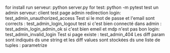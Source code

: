 for install 
run serveur:  python server.py
for test: python -m pytest
test un admin serveur: client
test page admin redirection login: test_admin_unauthorized_access 
Test si le mot de passe et l'email sont corrects : test_admin_login_logout 
test si c'est bien connecté dans admin : test_admin_login_admin_ok
si c'est bien emeil et mdp n'est pas bon login: test_admin_invalid_login
Test si page existe : test_admin_404
Les diff param sont indiqués ds une string et les diff values sont stockées ds une liste de tuples : parametrize


